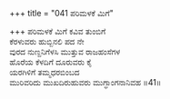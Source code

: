 +++
title = "041 ಪರಿಮಳಕೆ ಮಿಗೆ"

+++
ಪರಿಮಳಕೆ ಮಿಗೆ ಕವಿವ ತುಂಬಿಗೆ  
ಕೆರಳುವರು ಹುಬ್ಬಿನಲಿ ಪದ ನೇ  
ವುರದ ನುಣ್ದನಿಗೆಳಸಿ ಮುತ್ತುವ ರಾಜಹಂಸೆಗಳ   
ಹೊರೆಯ ಕೆಳದಿಗೆ ದೂರುವರು ಕೈ  
ಯರಗಿಳಿಗೆ ತಮ್ಮಧರಬಿಂಬದ       
ಮುರಿವರಿದು ಮುಖದಿರುಹುವರು ಮುಗ್ಧಾಂಗನಾನಿವಹ     ॥41॥